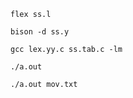 ``
flex ss.l
``

``
bison -d ss.y
``

``
gcc lex.yy.c ss.tab.c -lm
``

``
./a.out
``

``
./a.out mov.txt
``
